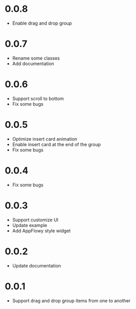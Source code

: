 # 0.0.8
* Enable drag and drop group  
# 0.0.7
* Rename some classes
* Add documentation
# 0.0.6
* Support scroll to bottom
* Fix some bugs

# 0.0.5
* Optimize insert card animation
* Enable insert card at the end of the group 
* Fix some bugs

# 0.0.4
* Fix some bugs

# 0.0.3
* Support customize UI
* Update example
* Add AppFlowy style widget

# 0.0.2

* Update documentation

# 0.0.1

* Support drag and drop group items from one to another

